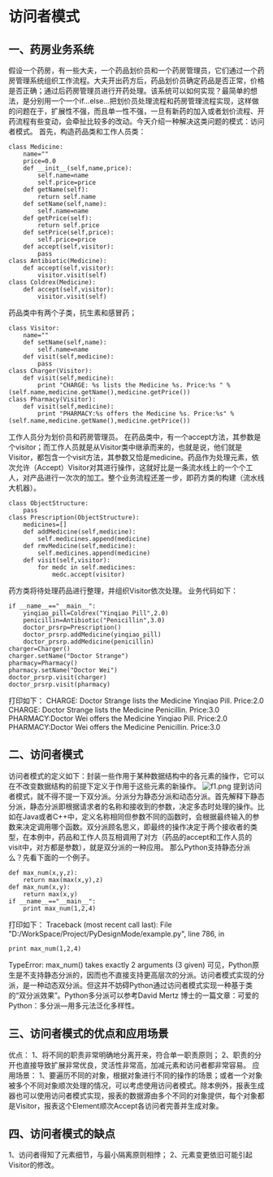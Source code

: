 # 访问者模式

## 一、药房业务系统

假设一个药房，有一些大夫，一个药品划价员和一个药房管理员，它们通过一个药房管理系统组织工作流程。大夫开出药方后，药品划价员确定药品是否正常，价格是否正确；通过后药房管理员进行开药处理。该系统可以如何实现？最简单的想法，是分别用一个一个if…else…把划价员处理流程和药房管理流程实现，这样做的问题在于，扩展性不强，而且单一性不强，一旦有新药的加入或者划价流程、开药流程有些变动，会牵扯比较多的改动。今天介绍一种解决这类问题的模式：访问者模式。
首先，构造药品类和工作人员类：

```
class Medicine:
    name=""
    price=0.0
    def __init__(self,name,price):
        self.name=name
        self.price=price
    def getName(self):
        return self.name
    def setName(self,name):
        self.name=name
    def getPrice(self):
        return self.price
    def setPrice(self,price):
        self.price=price
    def accept(self,visitor):
        pass
class Antibiotic(Medicine):
    def accept(self,visitor):
        visitor.visit(self)
class Coldrex(Medicine):
    def accept(self,visitor):
        visitor.visit(self)
```

药品类中有两个子类，抗生素和感冒药；

```
class Visitor:
    name=""
    def setName(self,name):
        self.name=name
    def visit(self,medicine):
        pass
class Charger(Visitor):
    def visit(self,medicine):
        print "CHARGE: %s lists the Medicine %s. Price:%s " % (self.name,medicine.getName(),medicine.getPrice())
class Pharmacy(Visitor):
    def visit(self,medicine):
        print "PHARMACY:%s offers the Medicine %s. Price:%s" % (self.name,medicine.getName(),medicine.getPrice())
```

工作人员分为划价员和药房管理员。
在药品类中，有一个accept方法，其参数是个visitor；而工作人员就是从Visitor类中继承而来的，也就是说，他们就是Visitor，都包含一个visit方法，其参数又恰是medicine。药品作为处理元素，依次允许（Accept）Visitor对其进行操作，这就好比是一条流水线上的一个个工人，对产品进行一次次的加工。整个业务流程还差一步，即药方类的构建（流水线大机器）。

```
class ObjectStructure:
    pass
class Prescription(ObjectStructure):
    medicines=[]
    def addMedicine(self,medicine):
        self.medicines.append(medicine)
    def rmvMedicine(self,medicine):
        self.medicines.append(medicine)
    def visit(self,visitor):
        for medc in self.medicines:
            medc.accept(visitor)
```

药方类将待处理药品进行整理，并组织Visitor依次处理。
业务代码如下：

```
if __name__=="__main__":
    yinqiao_pill=Coldrex("Yinqiao Pill",2.0)
    penicillin=Antibiotic("Penicillin",3.0)
    doctor_prsrp=Prescription()
    doctor_prsrp.addMedicine(yinqiao_pill)
    doctor_prsrp.addMedicine(penicillin)
charger=Charger()
charger.setName("Doctor Strange")
pharmacy=Pharmacy()
pharmacy.setName("Doctor Wei")
doctor_prsrp.visit(charger)
doctor_prsrp.visit(pharmacy)
```

打印如下：
CHARGE: Doctor Strange lists the Medicine Yinqiao Pill. Price:2.0
CHARGE: Doctor Strange lists the Medicine Penicillin. Price:3.0
PHARMACY:Doctor Wei offers the Medicine Yinqiao Pill. Price:2.0
PHARMACY:Doctor Wei offers the Medicine Penicillin. Price:3.0

## 二、访问者模式

访问者模式的定义如下：封装一些作用于某种数据结构中的各元素的操作，它可以在不改变数据结构的前提下定义于作用于这些元素的新操作。
![f1.png](http://ata2-img.cn-hangzhou.img-pub.aliyun-inc.com/00ce340e36a748ea2fb7246007fffe8c.png)
提到访问者模式，就不得不提一下双分派。分派分为静态分派和动态分派。首先解释下静态分派，静态分派即根据请求者的名称和接收到的参数，决定多态时处理的操作。比如在Java或者C++中，定义名称相同但参数不同的函数时，会根据最终输入的参数来决定调用哪个函数。双分派顾名思义，即最终的操作决定于两个接收者的类型，在本例中，药品和工作人员互相调用了对方（药品的accept和工作人员的visit中，对方都是参数），就是双分派的一种应用。
那么Python支持静态分派么？先看下面的一个例子。

```
def max_num(x,y,z):
    return max(max(x,y),z)
def max_num(x,y):
    return max(x,y)
if __name__=="__main__":
    print max_num(1,2,4)
```

打印如下：
Traceback (most recent call last):
File "D:/WorkSpace/Project/PyDesignMode/example.py", line 786, in

```
print max_num(1,2,4)
```

TypeError: max_num() takes exactly 2 arguments (3 given)
可见，Python原生是不支持静态分派的，因而也不直接支持更高层次的分派。访问者模式实现的分派，是一种动态双分派。但这并不妨碍Python通过访问者模式实现一种基于类的“双分派效果”。Python多分派可以参考David Mertz 博士的一篇文章：可爱的Python：多分派—用多元法泛化多样性。

## 三、访问者模式的优点和应用场景

优点：
1、将不同的职责非常明确地分离开来，符合单一职责原则；
2、职责的分开也直接导致扩展非常优良，灵活性非常高，加减元素和访问者都非常容易。
应用场景：
1、要遍历不同的对象，根据对象进行不同的操作的场景；或者一个对象被多个不同对象顺次处理的情况，可以考虑使用访问者模式。除本例外，报表生成器也可以使用访问者模式实现，报表的数据源由多个不同的对象提供，每个对象都是Visitor，报表这个Element顺次Accept各访问者完善并生成对象。

## 四、访问者模式的缺点

1、访问者得知了元素细节，与最小隔离原则相悖；
2、元素变更依旧可能引起Visitor的修改。